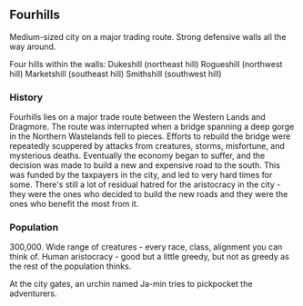 ## Fourhills

Medium-sized city on a major trading route.
Strong defensive walls all the way around.

Four hills within the walls:
	Dukeshill (northeast hill)
	Rogueshill (northwest hill)
	Marketshill (southeast hill)
	Smithshill (southwest hill)

### History
Fourhills lies on a major trade route between the Western Lands and Dragmore. The route was interrupted when a bridge spanning a deep gorge in the Northern Wastelands fell to pieces. Efforts to rebuild the bridge were repeatedly scuppered by attacks from creatures, storms, misfortune, and mysterious deaths. Eventually the economy began to suffer, and the decision was made to build a new and expensive road to the south. This was funded by the taxpayers in the city, and led to very hard times for some. There's still a lot of residual hatred for the aristocracy in the city - they were the ones who decided to build the new roads and they were the ones who benefit the most from it.

### Population
300,000. Wide range of creatures - every race, class, alignment you can think of. Human aristocracy - good but a little greedy, but not as greedy as the rest of the population thinks.

At the city gates, an urchin named Ja-min tries to pickpocket the adventurers.
